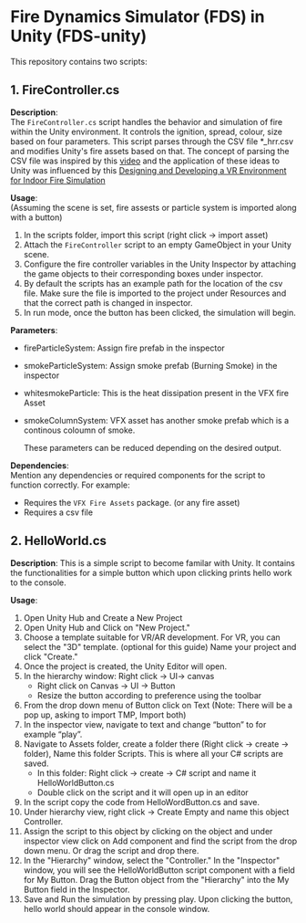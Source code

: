 # Fire Dynamics Simulator (FDS) in Unity (FDS-unity)

This repository contains two scripts:

## 1. FireController.cs

**Description**:   
The `FireController.cs` script handles the behavior and simulation of fire within the Unity environment. It controls the ignition, spread, colour, size based on four parameters. This script parses through the CSV file *_hrr.csv and modifies Unity's fire assets based on that. The concept of parsing the CSV file was inspired by this [video](https://www.youtube.com/watch?app=desktop&v=xwnL4meq-j8) and the application of these ideas to Unity was influenced by this [Designing and Developing a VR Environment for Indoor Fire Simulation](https://www.researchgate.net/publication/349828252_Designing_and_Developing_a_VR_Environment_for_Indoor_Fire_Simulation)

**Usage**:  
(Assuming the scene is set, fire assests or particle system is imported along with a button)
1. In the scripts folder, import this script (right click -> import asset)
2. Attach the `FireController` script to an empty GameObject in your Unity scene.
3. Configure the fire controller variables in the Unity Inspector by attaching the game objects to their corresponding boxes under inspector.
4. By default the scripts has an example path for the location of the csv file. Make sure the file is imported to the project under Resources and that the correct path is changed in inspector.
5. In run mode, once the button has been clicked, the simulation will begin. 

**Parameters**:  
- fireParticleSystem: Assign fire prefab in the inspector
- smokeParticleSystem: Assign smoke prefab (Burning Smoke) in the inspector
- whitesmokeParticle: This is the heat dissipation present in the VFX fire Asset 
- smokeColumnSystem: VFX asset has another smoke prefab which is a continous coloumn of smoke.

  These parameters can be reduced depending on the desired output. 

**Dependencies**:  
Mention any dependencies or required components for the script to function correctly. For example:  
- Requires the `VFX Fire Assets` package. (or any fire asset)
- Requires a csv file

## 2. HelloWorld.cs

**Description**: 
This is a simple script to become familar with Unity. It contains the functionalities for a simple button which upon clicking prints hello work to the console. 

**Usage**: 

1. Open Unity Hub and Create a New Project
2. Open Unity Hub and Click on "New Project."
3. Choose a template suitable for VR/AR development. For VR, you can select the "3D" template. (optional for this guide) Name your project and click "Create."
4. Once the project is created, the Unity Editor will open.
5. In the hierarchy window: Right click → UI→ canvas
   - Right click on Canvas → UI → Button
   - Resize the button according to preference using the toolbar
6. From the drop down menu of Button click on Text (Note: There will be a pop up, asking to import TMP, Import both)
7. In the inspector view, navigate to text and change “button” to for example “play”.
8. Navigate to Assets folder, create a folder there (Right click → create → folder), Name this folder Scripts. This is where all your C# scripts are saved.
    - In this folder: Right click → create → C# script and name it HelloWorldButton.cs
    - Double click on the script and it will open up in an editor
9. In the script copy the code from HelloWordButton.cs and save. 
10. Under hierarchy view, right click → Create Empty and name this object Controller.
11. Assign the script to this object by clicking on the object and under inspector view click on Add component and find the script from the drop down menu. Or drag the script and drop there. 
12. In the "Hierarchy" window, select the "Controller." In the "Inspector" window, you will see the HelloWorldButton script component with a field for My Button. Drag the Button object from the "Hierarchy" into the My Button field in the Inspector.
13. Save and Run the simulation by pressing play. Upon clicking the button, hello world should appear in the console window. 






